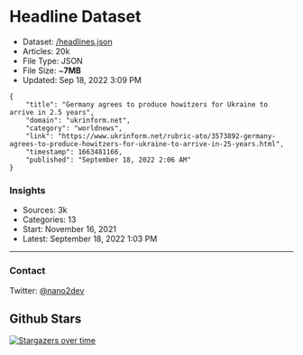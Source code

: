# Headline Dataset

- Dataset: [/headlines.json](https://raw.githubusercontent.com/fwd/news/master/headlines.json) 
- Articles: 20k
- File Type: JSON
- File Size: ~**7MB**
- Updated: Sep 18, 2022 3:09 PM

```
{
    "title": "Germany agrees to produce howitzers for Ukraine to arrive in 2.5 years",
    "domain": "ukrinform.net",
    "category": "worldnews",
    "link": "https://www.ukrinform.net/rubric-ato/3573892-germany-agrees-to-produce-howitzers-for-ukraine-to-arrive-in-25-years.html",
    "timestamp": 1663481166,
    "published": "September 18, 2022 2:06 AM"
}
```

### Insights

- Sources: 3k
- Categories: 13
- Start: November 16, 2021
- Latest: September 18, 2022 1:03 PM

---

### Contact 

Twitter: [@nano2dev](https://twitter.com/nano2dev)

## Github Stars

[![Stargazers over time](https://starchart.cc/fwd/news.svg)](https://starchart.cc/fwd/news)
